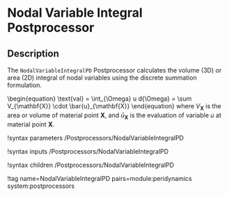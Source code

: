 # Nodal Variable Integral Postprocessor

## Description

The `NodalVariableIntegralPD` Postprocessor calculates the volume (3D) or area (2D) integral of nodal variables using the discrete summation formulation.

\begin{equation}
  \text{val} = \int_{\Omega} u d{\Omega} = \sum V_{\mathbf{X}} \cdot \bar{u}_{\mathbf{X}}
\end{equation}
where $V_{\mathbf{X}}$ is the area or volume of material point $\mathbf{X}$, and $\bar{u}_{\mathbf{X}}$ is the evaluation of variable $u$ at material point $\mathbf{X}$.

!syntax parameters /Postprocessors/NodalVariableIntegralPD

!syntax inputs /Postprocessors/NodalVariableIntegralPD

!syntax children /Postprocessors/NodalVariableIntegralPD

!tag name=NodalVariableIntegralPD pairs=module:peridynamics system:postprocessors
